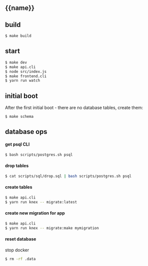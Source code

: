 ## {{name}}

## build

```bash
$ make build
```

## start

```bash
$ make dev
$ make api.cli
$ node src/index.js
$ make frontend.cli
$ yarn run watch
```

## initial boot

After the first initial boot - there are no database tables, create them:

```bash
$ make schema
```

## database ops

#### get psql CLI

```bash
$ bash scripts/postgres.sh psql
```

#### drop tables

```bash
$ cat scripts/sql/drop.sql | bash scripts/postgres.sh psql
```

#### create tables

```bash
$ make api.cli
$ yarn run knex -- migrate:latest
```

#### create new migration for app

```bash
$ make api.cli
$ yarn run knex -- migrate:make mymigration
```

#### reset database

stop docker

```bash
$ rm -rf .data
```
